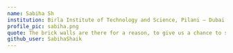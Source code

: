 ```yaml
---
name: Sabiha Sh
institution: Birla Institute of Technology and Science, Pilani – Dubai
profile_pic: sabiha.png
quote: The brick walls are there for a reason, to give us a chance to show how badly we want something.
github_user: SabihaShaik
---
```

